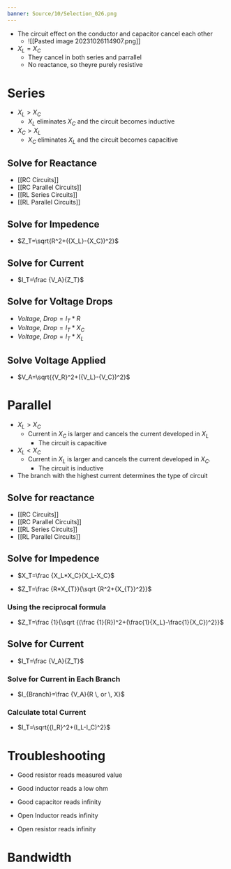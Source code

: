 ```yaml
---
banner: Source/10/Selection_026.png
---
```

- The circuit effect on the conductor and capacitor cancel each other
	- ![[Pasted image 20231026114907.png]]
- $X_L = X_C$
	- They cancel in both series and parrallel
	- No reactance, so theyre purely resistive

# Series

- $X_L>X_C$ 
	- $X_L$ eliminates $X_C$ and the circuit becomes inductive
- $X_C>X_L$
	- $X_C$ eliminates $X_L$ and the circuit becomes capacitive

## Solve for Reactance

- [[RC Circuits]]
- [[RC Parallel Circuits]]
- [[RL Series Circuits]]
- [[RL Parallel Circuits]]


## Solve for Impedence

- $Z_T=\sqrt{R^2+({X_L}-{X_C})^2}$

## Solve for Current

- $I_T=\frac {V_A}{Z_T}$ 

## Solve for Voltage Drops

- $Voltage ,\ Drop=I_T*R$
- $Voltage ,\ Drop=I_T*X_C$
- $Voltage ,\ Drop=I_T*X_L$

## Solve Voltage Applied

- $V_A=\sqrt{{V_R}^2+({V_L}-{V_C})^2}$


# Parallel
- $X_L>X_C$
	- Current in $X_C$ is larger and cancels the current developed in $X_L$
		- The circuit is capacitive
- $X_L<X_C$
	- Current in $X_L$ is larger and cancels the current developed in $X_C$.
		- The circuit is inductive
- The branch with the highest current determines the type of circuit 

## Solve for reactance

- [[RC Circuits]]
- [[RC Parallel Circuits]]
- [[RL Series Circuits]]
- [[RL Parallel Circuits]]

## Solve for Impedence

- $X_T=\frac {X_L*X_C}{X_L-X_C}$  

- $Z_T=\frac {R*X_{T}}{\sqrt {R^2+{X_{T}}^2}}$ 

### Using the reciprocal formula

- $Z_T=\frac {1}{\sqrt {(\frac {1}{R})^2+(\frac{1}{X_L}-\frac{1}{X_C})^2}}$

## Solve for Current

- $I_T=\frac {V_A}{Z_T}$ 

### Solve for Current in Each Branch

- $I_{Branch}=\frac {V_A}{R \, or \, X}$

### Calculate total Current

- $I_T=\sqrt{{I_R}^2+(I_L-I_C)^2}$

# Troubleshooting
- Good resistor reads measured value
- Good inductor reads a low ohm
- Good capacitor reads infinity

- Open Inductor reads infinity
- Open resistor reads infinity

# Bandwidth

